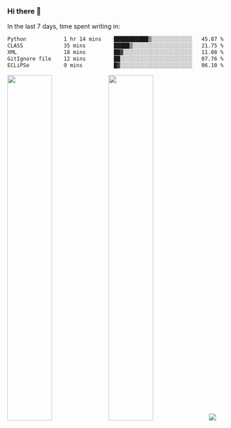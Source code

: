 ### Hi there 👋

In the last 7 days, time spent writing in:

<!--START_SECTION:waka-->

```txt
Python            1 hr 14 mins    ███████████▒░░░░░░░░░░░░░   45.87 %
CLASS             35 mins         █████▒░░░░░░░░░░░░░░░░░░░   21.75 %
XML               18 mins         ██▓░░░░░░░░░░░░░░░░░░░░░░   11.08 %
GitIgnore file    12 mins         ██░░░░░░░░░░░░░░░░░░░░░░░   07.76 %
ECLiPSe           9 mins          █▓░░░░░░░░░░░░░░░░░░░░░░░   06.10 %
```

<!--END_SECTION:waka-->

<img src="https://wakatime.com/share/@jimtje/5d0c92de-08f8-4a72-8f2f-6a9693d1e318.svg" width=45% height=45%> <img src="https://wakatime.com/share/@jimtje/501498ae-bda5-4da7-a89d-b40bcdd5556d.svg" width=45% height=45%>
![](https://hit.yhype.me/github/profile?user_id=43537315)
